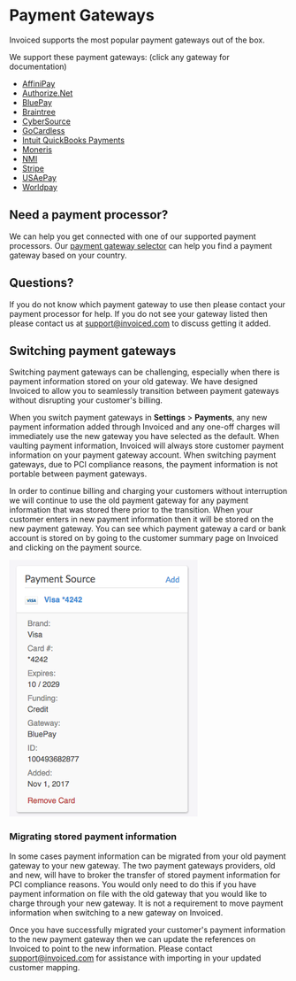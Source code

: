 # Payment Gateways

Invoiced supports the most popular payment gateways out of the box.

We support these payment gateways: (click any gateway for documentation)

- [AffiniPay](/docs/integrations/affinipay)
- [Authorize.Net](/docs/integrations/authorizenet)
- [BluePay](/docs/integrations/bluepay)
- [Braintree](/docs/integrations/braintree)
- [CyberSource](/docs/integrations/cybersource)
- [GoCardless](/docs/integrations/gocardless)
- [Intuit QuickBooks Payments](/docs/integrations/intuit-payments)
- [Moneris](/docs/integrations/moneris)
- [NMI](/docs/integrations/nmi)
- [Stripe](/docs/integrations/stripe)
- [USAePay](/docs/integrations/usaepay)
- [Worldpay](/docs/integrations/worldpay)

## Need a payment processor?

We can help you get connected with one of our supported payment processors. Our [payment gateway selector](https://invoiced.com/gateways) can help you find a payment gateway based on your country.

## Questions?

If you do not know which payment gateway to use then please contact your payment processor for help. If you do not see your gateway listed then please contact us at [support@invoiced.com](mailto:support@invoiced.com) to discuss getting it added.

## Switching payment gateways

Switching payment gateways can be challenging, especially when there is payment information stored on your old gateway. We have designed Invoiced to allow you to seamlessly transition between payment gateways without disrupting your customer's billing.

When you switch payment gateways in **Settings** > **Payments**, any new payment information added through Invoiced and any one-off charges will immediately use the new gateway you have selected as the default. When vaulting payment information, Invoiced will always store customer payment information on your payment gateway account. When switching payment gateways, due to PCI compliance reasons, the payment information is not portable between payment gateways.

In order to continue billing and charging your customers without interruption we will continue to use the old payment gateway for any payment information that was stored there prior to the transition. When your customer enters in new payment information then it will be stored on the new payment gateway. You can see which payment gateway a card or bank account is stored on by going to the customer summary page on Invoiced and clicking on the payment source.

[![Stored Card on File](../img/stored-card.png)](../img/stored-card.png)

### Migrating stored payment information

In some cases payment information can be migrated from your old payment gateway to your new gateway. The two payment gateways providers, old and new, will have to broker the transfer of stored payment information for PCI compliance reasons. You would only need to do this if you have payment information on file with the old gateway that you would like to charge through your new gateway. It is not a requirement to move payment information when switching to a new gateway on Invoiced.

Once you have successfully migrated your customer's payment information to the new payment gateway then we can update the references on Invoiced to point to the new information. Please contact [support@invoiced.com](mailto:support@invoiced.com) for assistance with importing in your updated customer mapping.   